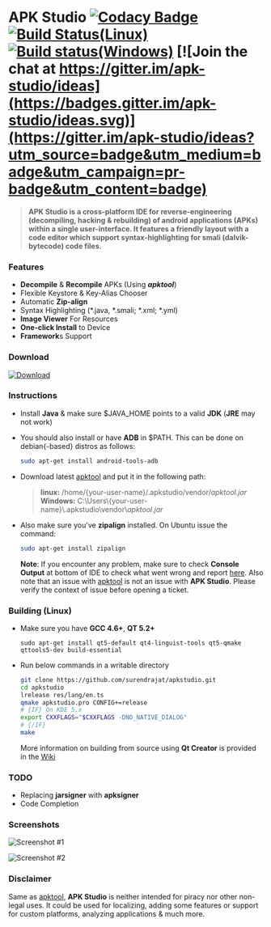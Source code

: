 # APK Studio [![Codacy Badge](https://api.codacy.com/project/badge/Grade/9709de5012824c36b54fda9c2c6390bf)](https://app.codacy.com/app/Surendrajat/apkstudio?utm_source=github.com&utm_medium=referral&utm_content=Surendrajat/apkstudio&utm_campaign=badger) [![Build Status(Linux)](https://travis-ci.org/Surendrajat/apkstudio.svg)](https://travis-ci.org/Surendrajat/apkstudio) [![Build status(Windows)](https://ci.appveyor.com/api/projects/status/mnr254lm0mlshmfb?svg=true)](https://ci.appveyor.com/project/Surendrajat/apkstudio) [![Join the chat at https://gitter.im/apk-studio/ideas](https://badges.gitter.im/apk-studio/ideas.svg)](https://gitter.im/apk-studio/ideas?utm_source=badge&utm_medium=badge&utm_campaign=pr-badge&utm_content=badge)
>**APK Studio is a cross-platform IDE for reverse-engineering (decompiling, hacking & rebuilding) of android applications (APKs) within a single user-interface. It features a friendly layout with a code editor which support syntax-highlighting for smali (dalvik-bytecode) code files.**

### Features
- **Decompile** & **Recompile** APKs (Using ***apktool***)
- Flexible Keystore & Key-Alias Chooser
- Automatic **Zip-align**
- Syntax Highlighting (*.java, *.smali; *.xml; *.yml)
- **Image Viewer** For Resources
- **One-click Install** to Device
- **Framework**s Support

### Download
[![Download](https://img.shields.io/github/release/surendrajat/apkstudio/all.svg?longCache=true&style=for-the-badge)](https://github.com/Surendrajat/apkstudio/releases)

### Instructions
- Install **Java** & make sure $JAVA_HOME points to a valid **JDK** (**JRE** may not work)
- You should also install or have **ADB** in $PATH. This can be done on debian{-based} distros as follows:
	```bash
	sudo apt-get install android-tools-adb
	```
- Download latest [apktool](https://bitbucket.org/iBotPeaches/apktool/downloads/) and put it in the following path:
	>**linux:** /home/{your-user-name}/.apkstudio/vendor/*apktool.jar*  
	>**Windows:** C:\Users\\{your-user-name}\\.apkstudio\vendor\\*apktool.jar*
- Also make sure you've **zipalign** installed. On Ubuntu issue the command:
	```bash
	sudo apt-get install zipalign
	```

	**Note**: If you encounter any problem, make sure to check **Console Output** at bottom of IDE to check what went wrong and report [here](https://github.com/vaibhavpandeyvpz/apkstudio/issues). Also note that an issue with [apktool](http://ibotpeaches.github.io/Apktool/) is not an issue with **APK Studio**. Please verify the context of issue before opening a ticket.

### Building (Linux)
- Make sure you have **GCC 4.6+**, **QT 5.2+**
	```shell
	sudo apt-get install qt5-default qt4-linguist-tools qt5-qmake qttools5-dev build-essential
	```
- Run below commands in a writable directory
	```bash
	git clone https://github.com/surendrajat/apkstudio.git
	cd apkstudio
	lrelease res/lang/en.ts
	qmake apkstudio.pro CONFIG+=release
	# {IF} On KDE 5.x
	export CXXFLAGS="$CXXFLAGS -DNO_NATIVE_DIALOG"
	# {/IF}
	make
	```
	 More information on building from source using **Qt Creator** is provided in the [Wiki](https://github.com/surendrajat/apkstudio/wiki)

### TODO
- Replacing **jarsigner** with **apksigner**
- Code Completion

### Screenshots
![Screenshot #1](https://raw.githubusercontent.com/surendrajat/apkstudio/master/external/screenshots/apkstudio000.png "Screenshot #1")

![Screenshot #2](https://raw.githubusercontent.com/surendrajat/apkstudio/master/external/screenshots/apkstudio002.png "Screenshot #2")

### Disclaimer
Same as [apktool](http://ibotpeaches.github.io/Apktool/), **APK Studio** is neither intended for piracy nor other non-legal uses. It could be used for localizing, adding some features or support for custom platforms, analyzing applications &amp; much more.